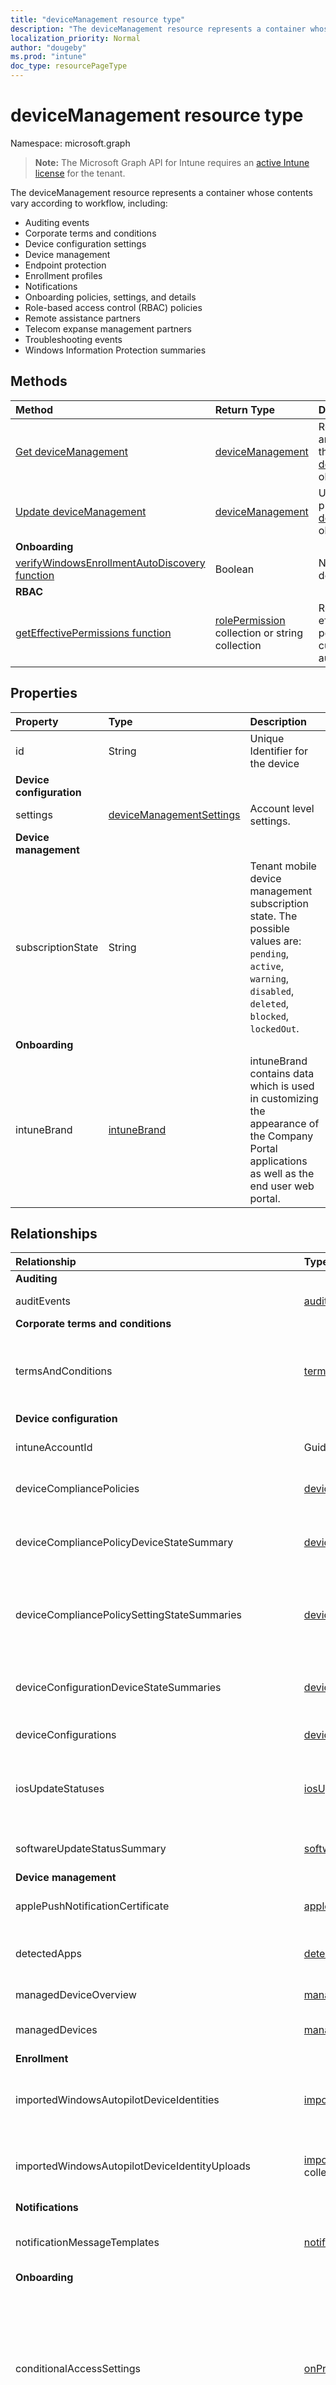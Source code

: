 ```yaml
---
title: "deviceManagement resource type"
description: "The deviceManagement resource represents a container whose contents vary according to workflow, including:  "
localization_priority: Normal
author: "dougeby"
ms.prod: "intune"
doc_type: resourcePageType
---
```


# deviceManagement resource type

Namespace: microsoft.graph

> **Note:** The Microsoft Graph API for Intune requires an [active Intune license](https://go.microsoft.com/fwlink/?linkid=839381) for the tenant.

The deviceManagement resource represents a container whose contents vary according to workflow, including:  

- Auditing events  
- Corporate terms and conditions   
- Device configuration settings  
- Device management  
- Endpoint protection  
- Enrollment profiles  
- Notifications  
- Onboarding policies, settings, and details  
- Role-based access control (RBAC) policies  
- Remote assistance partners  
- Telecom expanse management partners  
- Troubleshooting events  
- Windows Information Protection summaries  

## Methods
|Method|Return Type|Description|
|:---|:---|:---|
|[Get deviceManagement](../api/intune-shared-devicemanagement-get.md)|[deviceManagement](../resources/intune-shared-devicemanagement.md)|Read properties and relationships of the [deviceManagement](../resources/intune-shared-devicemanagement.md) object.|
|[Update deviceManagement](../api/intune-shared-devicemanagement-update.md)|[deviceManagement](../resources/intune-shared-devicemanagement.md)|Update the properties of a [deviceManagement](../resources/intune-shared-devicemanagement.md) object.|
|**Onboarding**|
|[verifyWindowsEnrollmentAutoDiscovery function](../api/intune-shared-devicemanagement-verifywindowsenrollmentautodiscovery.md)|Boolean|Not yet documented|
|**RBAC**|
|[getEffectivePermissions function](../api/intune-shared-devicemanagement-geteffectivepermissions.md)|[rolePermission](../resources/intune-rbac-rolepermission.md) collection or string collection|Retrieves the effective permissions of the currently authenticated user|

## Properties
|Property|Type|Description|
|:---|:---|:---|
|id|String|Unique Identifier for the device|
|**Device configuration**|
|settings|[deviceManagementSettings](../resources/intune-deviceconfig-devicemanagementsettings.md)|Account level settings.|
|**Device management**|
|subscriptionState|String|Tenant mobile device management subscription state. The possible values are: `pending`, `active`, `warning`, `disabled`, `deleted`, `blocked`, `lockedOut`.|
|**Onboarding**|
|intuneBrand|[intuneBrand](../resources/intune-onboarding-intunebrand.md)|intuneBrand contains data which is used in customizing the appearance of the Company Portal applications as well as the end user web portal.|

## Relationships
|Relationship|Type|Description|
|:---|:---|:---|
|**Auditing**|
|auditEvents|[auditEvent](../resources/intune-auditing-auditevent.md) collection|The Audit Events|
|**Corporate terms and conditions**|
|termsAndConditions|[termsAndConditions](../resources/intune-companyterms-termsandconditions.md) collection|The terms and conditions associated with device management of the company.|
|**Device configuration**|
|intuneAccountId|Guid|Intune Account ID for given tenant.|
|deviceCompliancePolicies|[deviceCompliancePolicy](../resources/intune-deviceconfig-devicecompliancepolicy.md) collection|The device compliance policies.|
|deviceCompliancePolicyDeviceStateSummary|[deviceCompliancePolicyDeviceStateSummary](../resources/intune-deviceconfig-devicecompliancepolicydevicestatesummary.md)|The device compliance state summary for this account.|
|deviceCompliancePolicySettingStateSummaries|[deviceCompliancePolicySettingStateSummary](../resources/intune-deviceconfig-devicecompliancepolicysettingstatesummary.md) collection|The summary states of compliance policy settings for this account.|
|deviceConfigurationDeviceStateSummaries|[deviceConfigurationDeviceStateSummary](../resources/intune-deviceconfig-deviceconfigurationdevicestatesummary.md)|The device configuration device state summary for this account.|
|deviceConfigurations|[deviceConfiguration](../resources/intune-deviceconfig-deviceconfiguration.md) collection|The device configurations.|
|iosUpdateStatuses|[iosUpdateDeviceStatus](../resources/intune-deviceconfig-iosupdatedevicestatus.md) collection|The IOS software update installation statuses for this account.|
|softwareUpdateStatusSummary|[softwareUpdateStatusSummary](../resources/intune-deviceconfig-softwareupdatestatussummary.md)|The software update status summary.|
|**Device management**|
|applePushNotificationCertificate|[applePushNotificationCertificate](../resources/intune-devices-applepushnotificationcertificate.md)|Apple push notification certificate.|
|detectedApps|[detectedApp](../resources/intune-devices-detectedapp.md) collection|The list of detected apps associated with a device.|
|managedDeviceOverview|[managedDeviceOverview](../resources/intune-devices-manageddeviceoverview.md)|Device overview|
|managedDevices|[managedDevice](../resources/intune-devices-manageddevice.md) collection|The list of managed devices.|
|**Enrollment**|
|importedWindowsAutopilotDeviceIdentities|[importedWindowsAutopilotDeviceIdentity](../resources/intune-enrollment-importedwindowsautopilotdeviceidentity.md) collection|Collection of imported Windows autopilot devices.|
|importedWindowsAutopilotDeviceIdentityUploads|[importedWindowsAutopilotDeviceIdentityUpload](../resources/intune-enrollment-importedwindowsautopilotdeviceidentityupload.md) collection|Collection of Windows autopilot devices upload.|
|**Notifications**|
|notificationMessageTemplates|[notificationMessageTemplate](../resources/intune-notification-notificationmessagetemplate.md) collection|The Notification Message Templates.|
|**Onboarding**|
|conditionalAccessSettings|[onPremisesConditionalAccessSettings](../resources/intune-onboarding-onpremisesconditionalaccesssettings.md)|The Exchange on premises conditional access settings. On premises conditional access will require devices to be both enrolled and compliant for mail access|
|deviceCategories|[deviceCategory](../resources/intune-shared-devicecategory.md) collection|The list of device categories with the tenant.|
|deviceEnrollmentConfigurations|[deviceEnrollmentConfiguration](../resources/intune-onboarding-deviceenrollmentconfiguration.md) collection|The list of device enrollment configurations|
|deviceManagementPartners|[deviceManagementPartner](../resources/intune-onboarding-devicemanagementpartner.md) collection|The list of Device Management Partners configured by the tenant.|
|complianceManagementPartners|[complianceManagementPartner](../resources/intune-onboarding-compliancemanagementpartner.md) collection|The list of Compliance Management Partners configured by the tenant.|
|exchangeConnectors|[deviceManagementExchangeConnector](../resources/intune-onboarding-devicemanagementexchangeconnector.md) collection|The list of Exchange Connectors configured by the tenant.|
|mobileThreatDefenseConnectors|[mobileThreatDefenseConnector](../resources/intune-onboarding-mobilethreatdefenseconnector.md) collection|The list of Mobile threat Defense connectors configured by the tenant.|
|**RBAC**|
|resourceOperations|[resourceOperation](../resources/intune-rbac-resourceoperation.md) collection|The Resource Operations.|
|roleAssignments|[deviceAndAppManagementRoleAssignment](../resources/intune-rbac-deviceandappmanagementroleassignment.md) collection|The Role Assignments.|
|roleDefinitions|[roleDefinition](../resources/intune-rbac-roledefinition.md) collection|The Role Definitions.|
|**Remote assistance**|
|remoteAssistancePartners|[remoteAssistancePartner](../resources/intune-remoteassistance-remoteassistancepartner.md) collection|The remote assist partners.|
|**Telecom expense management**|
|telecomExpenseManagementPartners|[telecomExpenseManagementPartner](../resources/intune-tem-telecomexpensemanagementpartner.md) collection|The telecom expense management partners.|
|**Troubleshooting**|
|troubleshootingEvents|[deviceManagementTroubleshootingEvent](../resources/intune-troubleshooting-devicemanagementtroubleshootingevent.md) collection|The list of troubleshooting events for the tenant.|
|**Windows Information Protection**|
|windowsInformationProtectionAppLearningSummaries|[windowsInformationProtectionAppLearningSummary](../resources/intune-wip-windowsinformationprotectionapplearningsummary.md) collection|The windows information protection app learning summaries.|
|windowsInformationProtectionNetworkLearningSummaries|[windowsInformationProtectionNetworkLearningSummary](../resources/intune-wip-windowsinformationprotectionnetworklearningsummary.md) collection|The windows information protection network learning summaries.|


## JSON Representation
Here is a JSON representation of the resource.
<!-- {
  "blockType": "resource",
  "keyProperty": "id",
  "baseType": "microsoft.graph.entity",
  "@odata.type": "microsoft.graph.deviceManagement"
}
-->
``` json
{
  "@odata.type": "#microsoft.graph.deviceManagement",
  "id": "String (identifier)",
  "intuneBrand": {"@odata.type": "microsoft.graph.intuneBrand"},
  "subscriptionState": "String",
  "settings": {"@odata.type": "microsoft.graph.deviceManagementSettings"}
}
```









